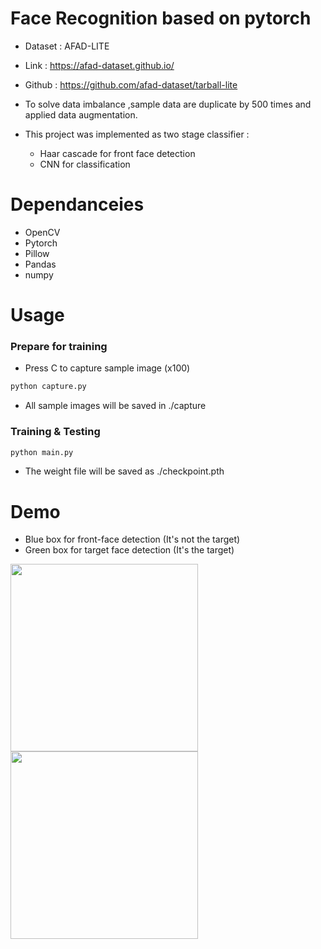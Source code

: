 # Face Recognition based on pytorch
* Dataset : AFAD-LITE
* Link : https://afad-dataset.github.io/
* Github : https://github.com/afad-dataset/tarball-lite

* To solve data imbalance ,sample data are duplicate by 500 times and applied data augmentation.
* This project was implemented as two stage classifier : 
  * Haar cascade for front face detection
  * CNN for classification
# Dependanceies
* OpenCV
* Pytorch
* Pillow
* Pandas
* numpy

# Usage
### Prepare for training
* Press C to capture sample image (x100)
```bash
python capture.py
```

* All sample images will be saved in ./capture 

### Training & Testing
```bash
python main.py
```
* The weight file will be saved as ./checkpoint.pth


# Demo
* Blue box for front-face detection (It's not the target)
* Green box for target face detection (It's the target)
<p float="left">
  <img src="https://user-images.githubusercontent.com/48129098/117694577-e3157100-b1f1-11eb-8c23-4e2f3c24f0f2.png" width="300" />
  <img src="https://user-images.githubusercontent.com/48129098/117694585-e4df3480-b1f1-11eb-8d4e-1ebe072d4ead.png" width="300" /> 
</p>
